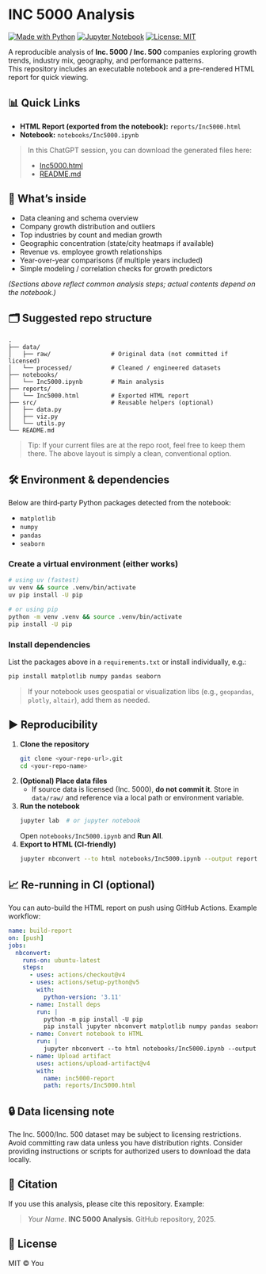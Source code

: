 # INC 5000 Analysis

[![Made with Python](https://img.shields.io/badge/Made%20with-Python-3776AB)]() [![Jupyter Notebook](https://img.shields.io/badge/Jupyter-Notebook-F37626)]() [![License: MIT](https://img.shields.io/badge/License-MIT-green.svg)]()

A reproducible analysis of **Inc. 5000 / Inc. 500** companies exploring growth trends, industry mix, geography, and performance patterns.  
This repository includes an executable notebook and a pre-rendered HTML report for quick viewing.

## 📊 Quick Links
- **HTML Report (exported from the notebook):** `reports/Inc5000.html`
- **Notebook:** `notebooks/Inc5000.ipynb`

> In this ChatGPT session, you can download the generated files here:  
> - [Inc5000.html](sandbox:/mnt/data/Inc5000.html)  
> - [README.md](sandbox:/mnt/data/README.md)

## 🧠 What’s inside
- Data cleaning and schema overview
- Company growth distribution and outliers
- Top industries by count and median growth
- Geographic concentration (state/city heatmaps if available)
- Revenue vs. employee growth relationships
- Year-over-year comparisons (if multiple years included)
- Simple modeling / correlation checks for growth predictors

*(Sections above reflect common analysis steps; actual contents depend on the notebook.)*

## 🗂️ Suggested repo structure
```
.
├── data/
│   ├── raw/                 # Original data (not committed if licensed)
│   └── processed/           # Cleaned / engineered datasets
├── notebooks/
│   └── Inc5000.ipynb        # Main analysis
├── reports/
│   └── Inc5000.html         # Exported HTML report
├── src/                     # Reusable helpers (optional)
│   ├── data.py
│   ├── viz.py
│   └── utils.py
└── README.md
```

> Tip: If your current files are at the repo root, feel free to keep them there. The above layout is simply a clean, conventional option.

## 🛠️ Environment & dependencies
Below are third‑party Python packages detected from the notebook:
- `matplotlib`
- `numpy`
- `pandas`
- `seaborn`

### Create a virtual environment (either works)
```bash
# using uv (fastest)
uv venv && source .venv/bin/activate
uv pip install -U pip

# or using pip
python -m venv .venv && source .venv/bin/activate
pip install -U pip
```

### Install dependencies
List the packages above in a `requirements.txt` or install individually, e.g.:
```bash
pip install matplotlib numpy pandas seaborn
```

> If your notebook uses geospatial or visualization libs (e.g., `geopandas`, `plotly`, `altair`), add them as needed.

## ▶️ Reproducibility
1. **Clone the repository**
   ```bash
   git clone <your-repo-url>.git
   cd <your-repo-name>
   ```
2. **(Optional) Place data files**
   - If source data is licensed (Inc. 5000), **do not commit it**. Store in `data/raw/` and reference via a local path or environment variable.
3. **Run the notebook**
   ```bash
   jupyter lab  # or jupyter notebook
   ```
   Open `notebooks/Inc5000.ipynb` and **Run All**.
4. **Export to HTML (CI‑friendly)**
   ```bash
   jupyter nbconvert --to html notebooks/Inc5000.ipynb --output reports/Inc5000.html
   ```

## 📈 Re-running in CI (optional)
You can auto-build the HTML report on push using GitHub Actions. Example workflow:
```yaml
name: build-report
on: [push]
jobs:
  nbconvert:
    runs-on: ubuntu-latest
    steps:
      - uses: actions/checkout@v4
      - uses: actions/setup-python@v5
        with:
          python-version: '3.11'
      - name: Install deps
        run: |
          python -m pip install -U pip
          pip install jupyter nbconvert matplotlib numpy pandas seaborn
      - name: Convert notebook to HTML
        run: |
          jupyter nbconvert --to html notebooks/Inc5000.ipynb --output reports/Inc5000.html
      - name: Upload artifact
        uses: actions/upload-artifact@v4
        with:
          name: inc5000-report
          path: reports/Inc5000.html
```

## 🔒 Data licensing note
The Inc. 5000/Inc. 500 dataset may be subject to licensing restrictions. Avoid committing raw data unless you have distribution rights. Consider providing instructions or scripts for authorized users to download the data locally.

## 🧾 Citation
If you use this analysis, please cite this repository. Example:
> *Your Name*. **INC 5000 Analysis**. GitHub repository, 2025.

## 📄 License
MIT © You
